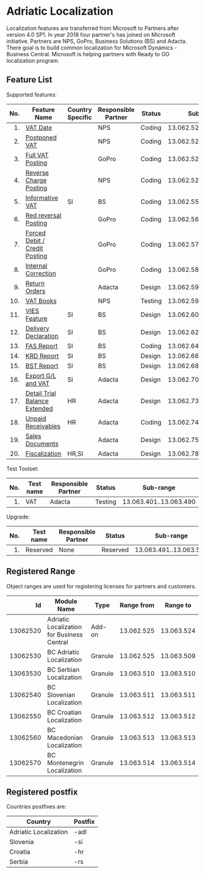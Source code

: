 # Adriatic Localization

Localization features are transferred from Microsoft to Partners after version 4.0 SP1. In year 2018 four partner's has joined on Microsoft initiative. Partners are NPS, GoPro, Business Solutions (BS) and Adacta. There goal is to build common localization for Microsoft Dynamics - Business Central. Microsoft is helping partners with Ready to GO localization program. 

## Feature List

Supported features:

No.|Feature Name|Country Specific|Responsible Partner|Status|Sub-range
-:|-|-|-|-|-
1.|[VAT Date](https://github.com/AdriaticOrg/sdd/blob/master/features/VATDate.md)||NPS|Coding|13.062.525..13.062.550
2.|[Postponed VAT](https://github.com/AdriaticOrg/sdd/blob/master/features/PostponedVAT.md)||NPS|Coding|13.062.525..13.062.550
3.|[Full VAT Posting](https://github.com/AdriaticOrg/sdd/blob/master/features/FullVATPorting.md)||GoPro|Coding|13.062.525..13.062.550
4.|[Reverse Charge Posting](https://github.com/AdriaticOrg/sdd/blob/master/features/ReverseChargePosting.md)||NPS|Coding|13.062.525..13.062.550
5.|[Informative VAT](https://github.com/AdriaticOrg/sdd/blob/master/features/InformativeVAT.md)|SI|BS|Coding|13.062.551..13.062.560
6.|[Red reversal Posting](https://github.com/AdriaticOrg/sdd/blob/master/features/RedReversalPosting.md)||GoPro|Coding|13.062.561..13.062.570
7.|[Forced Debit / Credit Posting](https://github.com/AdriaticOrg/sdd/blob/master/features/ForcedDebitCreditPosting.md)||GoPro|Coding|13.062.571..13.062.580
8.|[Internal Correction](https://github.com/AdriaticOrg/sdd/blob/master/features/InternalCorrection.md)||GoPro|Coding|13.062.581..13.062.590
9.|[Return Orders](https://github.com/AdriaticOrg/sdd/blob/master/features/ReturnOrders.md)||Adacta|Design|13.062.591..13.062.600
10.|[VAT Books](https://github.com/AdriaticOrg/sdd/blob/master/features/VATBooks.md)||NPS|Testing|13.062.591..13.062.600
11.|[VIES Feature](https://github.com/AdriaticOrg/sdd/blob/master/features/VIESFeature.md)|SI|BS|Design|13.062.601..13.062.620
12.|[Delivery Declaration](https://github.com/AdriaticOrg/sdd/blob/master/features/DeliveryDeclaration.md)|SI|BS|Design|13.062.621..13.062.640
13.|[FAS Report](https://github.com/AdriaticOrg/sdd/blob/master/features/FAS.md)|SI|BS|Coding|13.062.641..13.062.660
14.|[KRD Report](https://github.com/AdriaticOrg/sdd/blob/master/features/KRD.md)|SI|BS|Design|13.062.661..13.062.680
15.|[BST Report](https://github.com/AdriaticOrg/sdd/blob/master/features/BST.md)|SI|BS|Design|13.062.681..13.062.700
16.|[Export G/L and VAT](https://github.com/AdriaticOrg/sdd/blob/master/features/ExportGLandVAT.md)|SI|Adacta|Design|13.062.701..13.062.730
17.|[Detail Trial Balance Extended](https://github.com/AdriaticOrg/sdd/blob/master/features/DetailTrialBalanceExtended.md)|HR|Adacta|Design|13.062.731..13.062.740
18.|[Unpaid Receivables](https://github.com/AdriaticOrg/sdd/blob/master/features/UnpaidReceivables.md)|HR|Adacta|Coding|13.062.741..13.062.750
19.|[Sales Documents](https://github.com/AdriaticOrg/sdd/blob/master/features/SalesDocuments.md)||Adacta|Design|13.062.751..13.062.780
20.|[Fiscalization](https://github.com/AdriaticOrg/sdd/blob/master/features/Fiscalization.md)|HR,SI|Adacta|Design|13.062.781..13.062.810

Test Toolset:

No.|Test name|Responsible Partner|Status|Sub-range
--:|---------|-------------------|------|---------
1.|VAT|Adacta|Testing|13.063.401..13.063.490

Upgrade:

No.|Test name|Responsible Partner|Status|Sub-range
--:|---------|-------------------|------|---------
1.|Reserved|None|Reserved|13.063.491..13.063.500

## Registered Range

Object ranges are used for registering licenses for partners and customers.

Id|Module Name|Type|Range from|Range to
-:|-|-|-|-
13062520|Adriatic Localization for Business Central|Add-on|13.062.525|13.063.524
13062530|BC Adriatic Localization|Granule|13.062.525|13.063.509
13063530|BC Serbian Localization|Granule|13.063.510|13.063.510
13062540|BC Slovenian Localization|Granule|13.063.511|13.063.511
13062550|BC Croatian Localization|Granule|13.063.512|13.063.512
13062560|BC Macedonian Localization|Granule|13.063.513|13.063.513
13062570|BC Montenegrin Localization|Granule|13.063.514|13.063.514

## Registered postfix

Countries postfixes are:

Country|Postfix
-|-
Adriatic Localization|-adl
Slovenia|-si
Croatia|-hr
Serbia|-rs